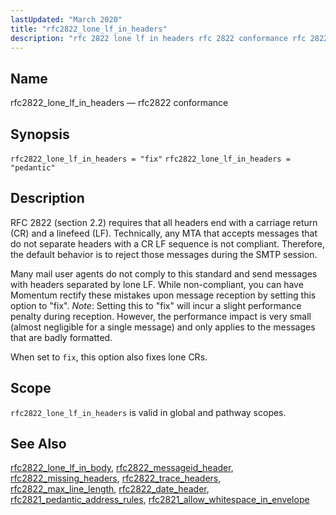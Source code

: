 ```yaml
---
lastUpdated: "March 2020"
title: "rfc2822_lone_lf_in_headers"
description: "rfc 2822 lone lf in headers rfc 2822 conformance rfc 2822 lone lf in headers fix rfc 2822 lone lf in headers pedantic RFC 2822 section 2 2 requires that all headers end with a carriage return CR and a linefeed LF Technically any MTA that accepts messages that do..."
---
```


<a name="conf.ref.rfc2822_lone_lf_in_headers"></a> 
## Name

rfc2822_lone_lf_in_headers — rfc2822 conformance

## Synopsis

`rfc2822_lone_lf_in_headers = "fix"`
`rfc2822_lone_lf_in_headers = "pedantic"`

<a name="idp26107776"></a> 
## Description

RFC 2822 (section 2.2) requires that all headers end with a carriage return (CR) and a linefeed (LF). Technically, any MTA that accepts messages that do not separate headers with a CR LF sequence is not compliant. Therefore, the default behavior is to reject those messages during the SMTP session.

Many mail user agents do not comply to this standard and send messages with headers separated by lone LF. While non-compliant, you can have Momentum rectify these mistakes upon message reception by setting this option to "fix". *Note*: Setting this to "fix" will incur a slight performance penalty during reception. However, the performance impact is very small (almost negligible for a single message) and only applies to the messages that are badly formatted.

When set to `fix`, this option also fixes lone CRs.

<a name="idp26112192"></a> 
## Scope

`rfc2822_lone_lf_in_headers` is valid in global and pathway scopes.

<a name="idp26114480"></a> 
## See Also

[rfc2822_lone_lf_in_body](/momentum/4/config/ref-rfc-2822-lone-lf-in-body), [rfc2822_messageid_header](/momentum/4/config/ref-rfc-2822-messageid-header), [rfc2822_missing_headers](/momentum/4/config/ref-rfc-2822-missing-headers), [rfc2822_trace_headers](/momentum/4/config/ref-rfc-2822-trace-headers), [rfc2822_max_line_length](/momentum/4/config/ref-rfc-2822-max-line-length), [rfc2822_date_header](/momentum/4/config/ref-rfc-2822-date-header), [rfc2821_pedantic_address_rules](/momentum/4/config/ref-rfc-2821-pedantic-address-rules), [rfc2821_allow_whitespace_in_envelope](/momentum/4/config/ref-rfc-2821-allow-whitespace-in-envelope)